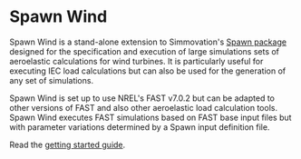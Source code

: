 # Spawn Wind

Spawn Wind is a stand-alone extension to Simmovation's [Spawn package](https://github.com/Simmovation/spawn) designed for the specification and execution of large simulations sets of aeroelastic calculations for wind turbines. It is particularly useful for executing IEC load calculations but can also be used for the generation of any set of simulations.

Spawn Wind is set up to use NREL's FAST v7.0.2 but can be adapted to other versions of FAST and also other aeroelastic load calculation tools. Spawn Wind executes FAST simulations based on FAST base input files but with parameter variations determined by a Spawn input definition file.

Read the [getting started guide](http://spawnwind.readthedocs.io/user_guide/getting_started).
